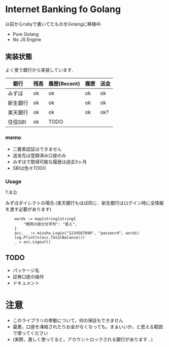 # Internet Banking fo Golang

以前からrubyで書いてたものをGolangに移植中.

- Pure Golang
- No JS Engine

## 実装状態

よく使う銀行から実装しています．

| 銀行     | 残高 | 履歴(Recent) | 履歴  | 送金 |
|----------|------|--------------|-------|------|
| みずほ   | ok   | ok           | ok    | ok   |
| 新生銀行 | ok   | ok           | ok    | ok   |
| 楽天銀行 | ok   | ok           | ok    | ok?  |
| 住信SBI  | ok   | TODO         |       |      |

### memo

- 二要素認証はできません
- 送金先は登録済み口座のみ
- みずほで取得可能な履歴は過去3ヶ月
- SBIは色々TODO

### Usage

T.B.D.

みずほダイレクトの場合.(楽天銀行もほぼ同じ．新生銀行はログイン時に全情報を渡す必要があります)

```golang
	words := map[string]string{
		"質問の部分文字列": "答え",
	}
	acc, _ := mizuho.Login("1234567890", "password", words)
	log.Println(acc.TotalBalance())
	_ = acc.Logout()
```

## TODO

- パッケージ名
- 証券口座の操作
- ドキュメント

# 注意

- このライブラリの挙動について，何の保証もできません
- 最悪，口座を凍結されたりお金がなくなっても，まぁいいか，と思える範囲で使ってください
- (実際，激しく使ってると，アカウントロックされる銀行があります...)
